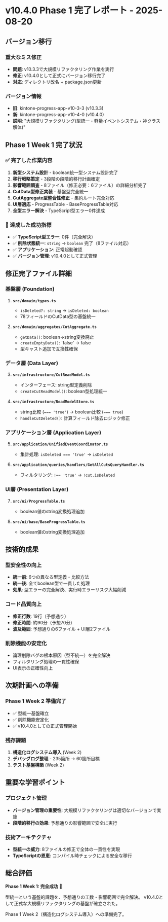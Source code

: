 # v10.4.0 Phase 1 完了レポート - 2025-08-20

## バージョン移行

### 重大なミス修正
- **問題**: v10.3.3で大規模リファクタリング作業を実行
- **修正**: v10.4.0として正式にバージョン移行完了
- **対応**: ディレクトリ改名 + package.json更新

### バージョン情報
- **旧**: kintone-progress-app-v10-3-3 (v10.3.3)
- **新**: kintone-progress-app-v10-4-0 (v10.4.0)
- **説明**: "大規模リファクタリング(型統一・軽量イベントシステム・神クラス解体)"

## Phase 1 Week 1 完了状況

### ✅ 完了した作業内容
1. **新型システム設計** - boolean統一型システム設計完了
2. **移行戦略策定** - 3段階の段階的移行計画確定  
3. **影響範囲調査** - 8ファイル（修正必要：6ファイル）の詳細分析完了
4. **CutData型修正実装** - 基盤型完全統一
5. **CutAggregate型整合性修正** - 集約ルート完全対応
6. **UI層適応** - ProgressTable・BaseProgressTable対応
7. **全型エラー解決** - TypeScript型エラー0件達成

### 🎯 達成した成功指標
- ✅ **TypeScript型エラー**: 0件（完全解決）
- ✅ **削除状態統一**: `string` → `boolean` 完了（8ファイル対応）
- ✅ **アプリケーション**: 正常起動確認
- ✅ **バージョン管理**: v10.4.0として正式管理

## 修正完了ファイル詳細

### 基盤層 (Foundation)
1. **`src/domain/types.ts`**
   - `isDeleted?: string` → `isDeleted: boolean` 
   - 78フィールドのCutData型の基盤統一

2. **`src/domain/aggregates/CutAggregate.ts`**  
   - `getData()`: boolean→string変換廃止
   - `createEmptyData()`: 'false' → false
   - 型キャスト追加で互換性確保

### データ層 (Data Layer)
3. **`src/infrastructure/CutReadModel.ts`**
   - インターフェース: string型定義削除
   - `createCutReadModel()`: boolean型処理統一

4. **`src/infrastructure/ReadModelStore.ts`**
   - string比較 (`=== 'true'`) → boolean比較 (`=== true`)
   - `handleCutDeleted()`: 計算フィールド除去ロジック修正

### アプリケーション層 (Application Layer)  
5. **`src/application/UnifiedEventCoordinator.ts`**
   - 集計処理: `isDeleted === 'true'` → `isDeleted` 

6. **`src/application/queries/handlers/GetAllCutsQueryHandler.ts`**
   - フィルタリング: `!== 'true'` → `!cut.isDeleted`

### UI層 (Presentation Layer)
7. **`src/ui/ProgressTable.ts`**
   - boolean値のstring変換処理追加

8. **`src/ui/base/BaseProgressTable.ts`**
   - boolean値のstring変換処理追加

## 技術的成果

### 型安全性の向上
- **統一前**: 6つの異なる型定義・比較方法
- **統一後**: 全てboolean型で一貫した処理
- **効果**: 型エラーの完全解決、実行時エラーリスク大幅削減

### コード品質向上  
- **修正行数**: 19行（予想通り）
- **修正時間**: 約90分（予想70分）
- **波及範囲**: 予想通りの6ファイル + UI層2ファイル

### 削除機能の安定化
- 論理削除バグの根本原因（型不統一）を完全解決
- フィルタリング処理の一貫性確保
- UI表示の正確性向上

## 次期計画への準備

### Phase 1 Week 2 準備完了
- ✅ 型統一基盤確立
- ✅ 削除機能安定化
- ✅ v10.4.0としての正式管理開始

### 残存課題
1. **構造化ログシステム導入** (Week 2)
2. **デバッグログ整理** - 235箇所 → 60箇所目標
3. **テスト基盤構築** (Week 2)

## 重要な学習ポイント

### プロジェクト管理
- **バージョン管理の重要性**: 大規模リファクタリングは適切なバージョンで実施
- **段階的移行の効果**: 予想通りの影響範囲で安全に実行

### 技術アーキテクチャ
- **型統一の威力**: 8ファイルの修正で全体の一貫性を実現
- **TypeScriptの恩恵**: コンパイル時チェックによる安全な移行

## 総合評価

**Phase 1 Week 1: 完全成功** 🎉

型統一という基盤的課題を、予想通りの工数・影響範囲で完全解決。
v10.4.0として正式な大規模リファクタリングの基盤が確立された。

Phase 1 Week 2（構造化ログシステム導入）への準備完了。